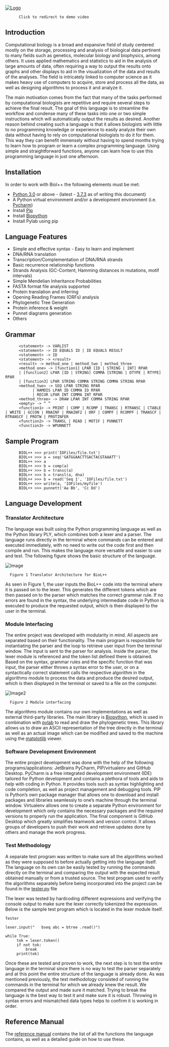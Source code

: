 [![Logo](img/Sequence%2001.00_00_00_01.Still002.jpg)](https://www.youtube.com/watch?v=1ArjKt102Ao "Video")
```
      Click to redirect to demo video
```

## Introduction

Computational biology is a broad and expansive field of study centered mostly on the storage, processing and analysis of
biological data pertinent to many fields such as genetics, molecular biology and biophysics, among others. It uses applied
mathematics and statistics to aid in the analysis of large amounts of data, often requiring a way to output the results onto
graphs and other displays to aid in the visualization of the data and results of the analyses. The field is intricately linked
to computer science as it makes heavy use of computers to acquire, store and process all the data, as well as designing
algorithms to process it and analyze it.

The main motivation comes from the fact that many of the tasks performed by computational biologists are repetitive and
require several steps to achieve the final result. The goal of this language is to streamline the workflow and condense many of
these tasks into one or two simple instructions which will automatically output the results as desired. Another reason behind
creating such a language is that it allows biologists with little to no programming knowledge or experience to easily analyze
their own data without having to rely on computational biologists to do it for them. This way they can benefit immensely without
having to spend months trying to learn how to program or learn a complex programming language. Using simple and straightforward
functions, anyone can learn how to use this programming language in just one afternoon.


## Installation

In order to work with Biol++ the following elements must be met:
- [Python 3.0](https://www.python.org/downloads/) or above - (latest - [3.7.3](https://www.python.org/downloads/release/python-373/) as of writing this document)
- A Python virtual environment and/or a development environment (i.e. [Pycharm](https://www.jetbrains.com/pycharm/))
- Install [Pip](https://pip.pypa.io/en/stable/installing/)
- Install [Biopython](https://biopython.org/wiki/Documentation)
- Install Pylab using pip 

## Language Features
- Simple and effective syntax - Easy to learn and implement
- DNA/RNA translation
- Transcription/Complementation of DNA/RNA strands
- Basic recurrence relationship functions
- Strands Analysis (GC-Content, Hamming distances in mutations, motif intervals)
- Simple Mendelian Inheritance Probabilities
- FASTA format file analysis supported
- Protein translation and inferring
- Opening Reading Frames (ORFs) analysis
- Phylogenetic Tree Generation
- Protein inference & weight
- Punnet diagrams generation
- Others

## Grammar
```
      <statement> -> VARLIST
      <statement> -> ID EQUALS ID | ID EQUALS RESULT
      <statement> -> ID
      <statement> -> <result>
      <result> -> method_one | method_two | method_three
      <method_one> -> [function1] LPAR [ID | STRING | INT] RPAR 
      | [function2] LPAR [ID | STRING] COMMA [STRING | DTYPE | RTYPE] RPAR
      | [function3] LPAR STRING COMMA STRING COMMA STRING RPAR
      <method_two> -> SEQ LPAR STRING RPAR
            | HAMDIS LPAR ID COMMA ID RPAR
            | RECUR LPAR INT COMMA INT RPAR
      <method_three> -> DRAW LPAR INT COMMA STRING RPAR
      <empty> -> “ ”
      <function1> -> PRINT | COMP | RCOMP | TRANSC | RTRANSC | CTABLE | WRITE | GCCON | RNAINF | RNAINF2 | ORF | COMPF | RCOMPF | TRANSCF | RTRANSCF | PROTW | PROTINFER
      <function2> -> TRANSL | READ | MOTIF | PUNNETT
      <function3> -> WPUNNETT
```
## Sample Program
```
      BIOL++ >>> print('IOFiles/file.txt')
      BIOL++ >>> a = seq('GATGGAACTTGACTACGTAAATT')
      BIOL++ >>> a
      BIOL++ >>> b = comp(a)
      BIOL++ >>> b = transc(a)
      BIOL++ >>> b = transl(a, dna)
      BIOL++ >>> b = read('Seq 1', 'IOFiles/file.txt')
      BIOL++ >>> write(a, 'IOFiles/myfile')
      BIOL++ >>> punnett('Aa Bb', 'Cc Dd')
```
## Language Development 
### Translator Architecture 

The language was built using the Python programming language as well as the Python library PLY, which combines both a lexer and a parser. The language runs directly in the terminal where commands can be entered and executed immediately, with no need to write out the code first and then compile and run. This makes the language more versatile and easier to use and test. The following figure shows the basic structure of the language.

![Image](img/PL%20Sketch.png)

      Figure 1 Translator Architecture for BioL++ 
      
As seen in Figure 1, the user inputs the BioL++ code into the terminal where it is passed on to the lexer. This generates the different tokens which are then passed on to the parser which matches the correct grammar rule. If no errors are found in the syntax, the underlying intermediate code in Python is executed to produce the requested output, which is then displayed to the user in the terminal. 

### Module Interfacing 

The entire project was developed with modularity in mind. All aspects are separated based on their functionality. The main program is responsible for instantiating the parser and the loop to retrieve user input from the terminal window. The input is sent to the parser for analysis. Inside the parser, the lexer module is referenced and the token list defined there is obtained. Based on the syntax, grammar rules and the specific function that was input, the parser either throws a syntax error to the user, or on a syntactically correct statement calls the respective algorithm in the algorithms module to process the data and produce the desired output, which is then displayed in the terminal or saved to a file on the computer.  

![Image2](img/PL%20Diag.png)

      Figure 2 Module interfacing 
      
The algorithms module contains our own implementations as well as external third-party libraries. The main library is [Biopython](https://biopython.org/wiki/Documentation), which is used in combination with [pylab](https://scipy.github.io/old-wiki/pages/PyLab) to read and draw the phylogenetic trees. This library allows us to draw an ASCII representation of the tree directly in the terminal as well as an actual image which can be modified and saved to the machine using the [matplotlib](https://matplotlib.org/) viewer. 

### Software Development Environment

The entire project development was done with the help of the following programs/applications: JetBrains PyCharm, PIP/virtualenv and GitHub Desktop. PyCharm is a free integrated development environment (IDE) tailored for Python development and contains a plethora of tools and aids to help with coding in Python. It provides tools such as syntax highlighting and code completion, as well as project management and debugging tools. PIP is Python’s own package manager that allows one to download and install packages and libraries seamlessly to one’s machine through the terminal window. Virtualenv allows one to create a separate Python environment for development which only contains the necessary packages and the required versions to properly run the application. The final component is GitHub Desktop which greatly simplifies teamwork and version control. It allows groups of developers to push their work and retrieve updates done by others and manage the work progress. 

### Test Methodology 

A separate test program was written to make sure all the algorithms worked as they were supposed to before actually getting into the language itself. The language on its own can be easily tested by running the commands directly on the terminal and comparing the output with the expected result obtained manually or from a trusted source. The test program used to verify the algorithms separately before being incorporated into the project can be found in the [tester.py](https://github.com/rafo23/biolpp/blob/master/tester.py) file

The lexer was tested by hardcoding different expressions and verifying the console output to make sure the lexer correctly tokenized the expression. Below is the sample test program which is located in the lexer module itself. 

```
Tester

lexer.input("   bseq abc = btree .read()")

while True:
     tok = lexer.token()
     if not tok:
         break
     print(tok)

```
Once these are tested and proven to work, the next step is to test the entire language in the terminal since there is no way to test the parser separately and at this point the entire structure of the language is already done. As was mentioned previously, the test methodology consisted of running the commands in the terminal for which we already knew the result. We compared the output and made sure it matched. Trying to break the language is the best way to test it and make sure it is robust. Throwing in syntax errors and mismatched data types helps to confirm it is working in order.

## Reference Manual

The [reference manual](https://github.com/rafo23/biolpp/blob/master/Reference%20Manual.pdf) contains the list of all the functions the language contains, as well as a detailed guide on how to use these.
